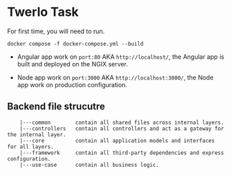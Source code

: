 # Twerlo Task

For first time, you will need to run.

```
docker compose -f docker-compose.yml --build
```

- Angular app work on `port:80` AKA `http://localhost/`, the Angular app is built and deployed on the NGIX server.

- Node app work on `port:3000` AKA `http://localhost:3000/`, the Node app work on production configuration.

## Backend file strucutre

        |---common        contain all shared files across internal layers.
        |---controllers   contain all controllers and act as a gateway for the internal layer.
        |---core          contain all application models and interfaces for all layers.
        |---framework     contain all third-party dependencies and express configuration.
        |---use-case      contain all business logic.
